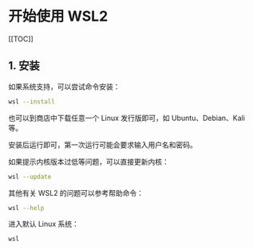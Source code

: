 # 开始使用 WSL2

[[TOC]]

## 1. 安装

如果系统支持，可以尝试命令安装：

```bash
wsl --install
```

也可以到商店中下载任意一个 Linux 发行版即可，如 Ubuntu、Debian、Kali 等。

安装后运行即可，第一次运行可能会要求输入用户名和密码。

如果提示内核版本过低等问题，可以直接更新内核：

```bash
wsl --update
```

其他有关 WSL2 的问题可以参考帮助命令：

```bash
wsl --help
```

进入默认 Linux 系统：

```bash
wsl
```

